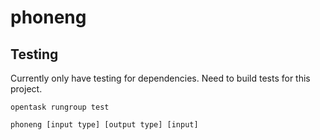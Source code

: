 # phoneng

## Testing

Currently only have testing for dependencies. Need to build tests for this project.

```
opentask rungroup test
```


```
phoneng [input type] [output type] [input]
```

